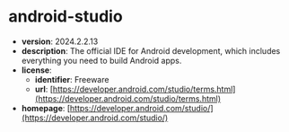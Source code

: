 # android-studio

- **version**: 2024.2.2.13
- **description**: The official IDE for Android development, which includes everything you need to build Android apps.
- **license**:
  - **identifier**: Freeware
  - **url**: [https://developer.android.com/studio/terms.html](https://developer.android.com/studio/terms.html)
- **homepage**: [https://developer.android.com/studio/](https://developer.android.com/studio/)

